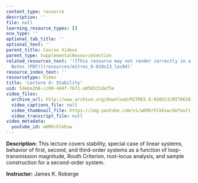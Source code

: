 ```yaml
---
content_type: resource
description: ''
file: null
learning_resource_types: []
ocw_type: ''
optional_tab_title: ''
optional_text: ''
parent_title: Course Videos
parent_type: SupplementalResourceSection
related_resources_text: '![This resource may not render correctly in a screen reader.](/images/inacessible.gif)[Lecture
  Notes (PDF)](resources/mitres_6-010s13_lec04)'
resource_index_text: ''
resourcetype: Video
title: 'Lecture 4: Stability'
uid: 5debe2b8-cc90-484f-7b71-a056521def5e
video_files:
  archive_url: http://www.archive.org/download/MITRES.6-010S13/MITRES6-010S13_lec04_300k.mp4
  video_captions_file: null
  video_thumbnail_file: https://img.youtube.com/vi/wKMUrhlkExw/default.jpg
  video_transcript_file: null
video_metadata:
  youtube_id: wKMUrhlkExw
---
```


**Description:** This lecture covers stability, special case of linear systems, behavior of first, second, and third-order systems as a function of loop-transmission magnitude, Routh Criterion, root-locus analysis, and sample construction for a second-order system.

**Instructor:** James K. Roberge